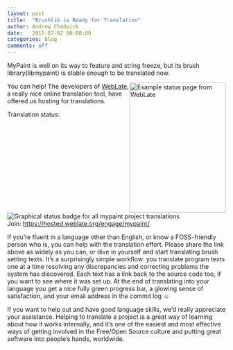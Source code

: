 ```yaml
---
layout: post
title:  "Brushlib is Ready for Translation"
author: Andrew Chadwick
date:   2015-07-02 00:00:00
categories: blog
comments: off
---
```


MyPaint is well on its way to feature and string freeze,
but its brush library(libmypaint) is stable enough to be translated now.

<img src="/assets/posts/2015-07-02-weblate-example-status-page.png"
alt="Example status page from WebLate"
style="float: right"
width="222"
height="300"
/>

You can help!
The developers of [WebLate](https://weblate.org/),
a really nice online translation tool, have offered us hosting for
translations.

Translation status:
![Graphical status badge for all mypaint project translations](https://hosted.weblate.org/widgets/mypaint/-/svg-badge.svg)  
Join: <https://hosted.weblate.org/engage/mypaint/>

If you’re fluent in a language other than English, or know a
FOSS-friendly person who is, you can help with the translation effort.
Please share the link above as widely as you can, or dive in yourself
and start translating brush setting texts. It’s a surprisingly simple
workflow: you translate program texts one at a time resolving any
discrepancies and correcting problems the system has discovered. Each
text has a link back to the source code too, if you want to see where it
was set up. At the end of translating into your language you get a nice
fully green progress bar, a glowing sense of satisfaction, and your
email address in the commit log ☺

If you want to help out and have good language skills, we’d really
appreciate your assistance. Helping to translate a project is a great
way of learning about how it works internally, and it’s one of the
easiest and most effective ways of getting involved in the Free/Open
Source culture and putting great software into people’s hands,
worldwide.

